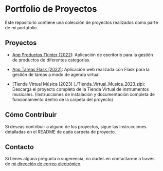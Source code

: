 # Portfolio de Proyectos

Este repositorio contiene una colección de proyectos realizados como parte de mi portafolio.

## Proyectos

- [App Productos Tkinter (2022)](./App_Productos_TKinter_2022/): Aplicación de escritorio para la gestión de productos de diferentes categorías.
- [App Tareas Flask (2022)](./App_Tareas_Flask_2022/): Aplicación web realizada con Flask para la gestión de tareas a modo de agenda virtual.
  
- [Tienda Virtual Música (2023) (./Tienda_Virtual_Musica_2023.zip): Descarga el proyecto completo de la Tienda Virtual de instrumentos musicales.
  (Instrucciones de instalación y documentación completa de funcionamiento dentro de la carpeta del proyecto)

## Cómo Contribuir

Si deseas contribuir a alguno de los proyectos, sigue las instrucciones detalladas en el README de cada carpeta de proyecto.

## Contacto

Si tienes alguna pregunta o sugerencia, no dudes en contactarme a través de [mi dirección de correo electrónico](fjparra1980@gmail.com).
